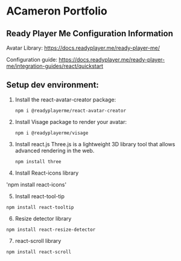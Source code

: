 # ACameron Portfolio

## Ready Player Me Configuration Information

Avatar Library: https://docs.readyplayer.me/ready-player-me/

Configuration guide: https://docs.readyplayer.me/ready-player-me/integration-guides/react/quickstart

## Setup dev environment:

1. Install the react-avatar-creator package:

   `npm i @readyplayerme/react-avatar-creator`

2. Install Visage package to render your avatar:

   `npm i @readyplayerme/visage`

3. Install react.js
   Three.js is a lightweight 3D library tool that allows advanced rendering in the web.

   `npm install three`

4. Install React-icons library

'npm install react-icons'

5. Install react-tool-tip

`npm install react-tooltip`

6. Resize detector library

`npm install react-resize-detector`

7. react-scroll library

`npm install react-scroll`
